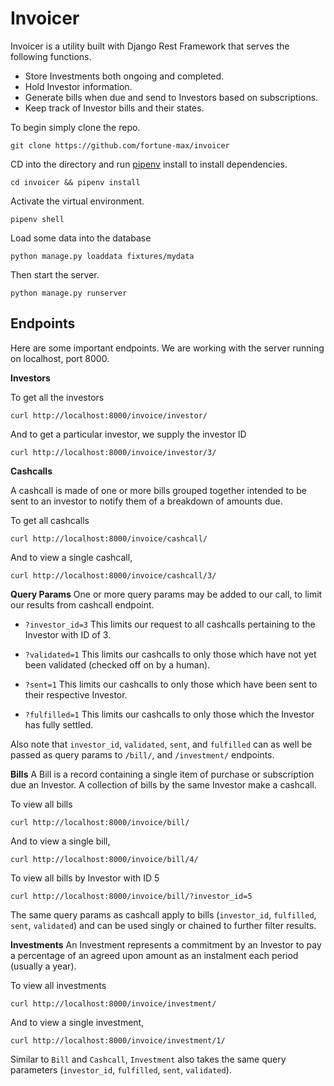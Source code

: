 # Invoicer
Invoicer is a utility built with Django Rest Framework that serves the following functions.

- Store Investments both ongoing and completed.
- Hold Investor information.
- Generate bills when due and send to Investors based on subscriptions.
- Keep track of Investor bills and their states.

To begin simply clone the repo.

`git clone https://github.com/fortune-max/invoicer`

CD into the directory and run [pipenv](https://pypi.org/project/pipenv/) install to install dependencies.

`cd invoicer && pipenv install`

Activate the virtual environment.

`pipenv shell`

Load some data into the database

`python manage.py loaddata fixtures/mydata`

Then start the server.

`python manage.py runserver`

## Endpoints
Here are some important endpoints. We are working with the server running on localhost, port 8000.

**Investors**

To get all the investors

`curl http://localhost:8000/invoice/investor/`

And to get a particular investor, we supply the investor ID

`curl http://localhost:8000/invoice/investor/3/`


**Cashcalls**

A cashcall is made of one or more bills grouped together intended to be sent to an investor to notify them of a breakdown of amounts due.

To get all cashcalls

`curl http://localhost:8000/invoice/cashcall/`

And to view a single cashcall,

`curl http://localhost:8000/invoice/cashcall/3/`

**Query Params**
One or more query params may be added to our call, to limit our results from cashcall endpoint.
- `?investor_id=3`
This limits our request to all cashcalls pertaining to the Investor with ID of 3.

- `?validated=1`
This limits our cashcalls to only those which have not yet been validated (checked off on by a human).

- `?sent=1`
  This limits our cashcalls to only those which have been sent to their respective Investor.

- `?fulfilled=1`
  This limits our cashcalls to only those which the Investor has fully settled.

Also note that `investor_id`, `validated`, `sent`, and `fulfilled` can as well be passed as query params to `/bill/`, and `/investment/` endpoints.

**Bills**
A Bill is a record containing a single item of purchase or subscription due an Investor. A collection of bills by the same Investor make a cashcall.

To view all bills

`curl http://localhost:8000/invoice/bill/`

And to view a single bill,

`curl http://localhost:8000/invoice/bill/4/`

To view all bills by Investor with ID 5

`curl http://localhost:8000/invoice/bill/?investor_id=5`

The same query params as cashcall apply to bills (`investor_id`, `fulfilled`, `sent`, `validated`) and can be used singly or chained to further filter results.


**Investments**
An Investment represents a commitment by an Investor to pay a percentage of an agreed upon amount as an instalment each period (usually a year).

To view all investments

`curl http://localhost:8000/invoice/investment/`

And to view a single investment,

`curl http://localhost:8000/invoice/investment/1/`

Similar to `Bill` and `Cashcall`, `Investment` also takes the same query parameters (`investor_id`, `fulfilled`, `sent`, `validated`).
